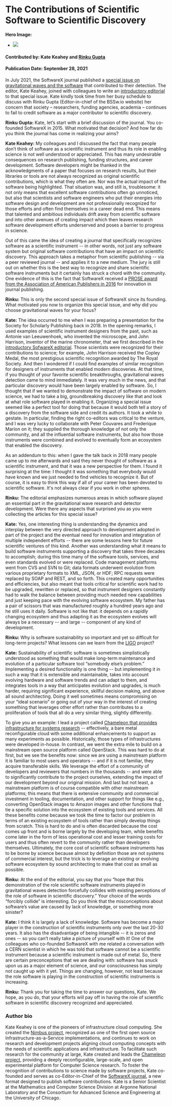 
# The Contributions of Scientific Software to Scientific Discovery

**Hero Image:**

 - <img src='https://github.com/betterscientificsoftware/bssw.io/blob/master/images/Blog_2109_SX_OmicronA.png' />

#### Contributed by: Kate Keahey and [Rinku Gupta](https://github.com/rinkug) 
#### Publication Date: September 28, 2021

In July 2021, the SoftwareX journal published a [special issue on gravitational waves and the software](https://www.sciencedirect.com/journal/softwarex/special-issue/103XKC9DRLV) that contributed to their detection. The editor, Kate Keahey, joined with colleagues to write an [introductory editorial](https://www.sciencedirect.com/science/article/pii/S2352711021000601) to that special issue. Kate kindly took time from her busy schedule to discuss with Rinku Gupta (Editor-in-chief of the BSSw.io website) her concern that society – researchers, funding agencies, academia – continues to fail to credit software as a major contributor to scientific discovery. 

**Rinku Gupta:** Kate, let’s start with a brief discussion of the journal. You co-founded SoftwareX in 2015. What motivated that decision?  And how far do you think the journal has come in realizing your aims?

**Kate Keahey:** My colleagues and I discussed the fact that many people don’t think of software as a scientific instrument and thus its role in enabling science is not well understood or appreciated. This has many undesirable consequences on research publishing, funding structures, and career development.  Software developers might be thanked in the acknowledgments of a paper that focuses on research results, but their libraries or tools are not always recognized as original scientific contributions, which is what they often are. Nor was the actual impact of the software being highlighted. That situation was, and still is, troublesome: it not only means that excellent software contributions often go unnoticed, but also that scientists and software engineers who put their energies into software design and development are not professionally recognized for those efforts and often find themselves in a career dead end. This means that talented and ambitious individuals drift away from scientific software and into other avenues of creating impact which then leaves research software development efforts underserved and poses a barrier to progress in science. 

Out of this came the idea of creating a journal that specifically recognizes software as a scientific instrument -- in other words, not just any software system but original software contributions that have an impact on scientific discovery. This approach takes a metaphor from scientific publishing -- via a peer reviewed journal -- and applies it to a new medium. The jury is still out on whether this is the best way to recognize and share scientific software instruments but it certainly has struck a chord with the community. One evidence of this is the fact that SoftwareX received a [PROSE award from the Association of American Publishers in 2016](https://proseawards.com/winners/2016-award-winners/) for innovation in journal publishing.

**Rinku:** This is only the second special issue of SoftwareX since its founding. What motivated you now to organize this special issue, and why did you choose gravitational waves for your focus?

**Kate:** The idea occurred to me when I was preparing a presentation for the Society for Scholarly Publishing back in 2018. In the opening remarks, I used examples of scientific instrument designers from the past, such as Antonie van Leeuwenhoek, who invented the microscope, and John Harrison, inventor of the marine chronometer, that we first described in the [introductory SofwareX editorial](https://www.sciencedirect.com/science/article/pii/S2352711015000072). Those scientists were recognized for their contributions to science; for example, John Harrison received the Copley Medal, the most prestigious scientific recognition awarded by The Royal Society. And then I wondered if I could find examples of similar recognition for designers of instruments that enabled modern discoveries. At that time, if you thought of your favorite scientific breakthroughs, gravitational waves detection came to mind immediately. It was very much in the news, and that particular discovery would have been largely enabled by software. So, I thought that if we wanted to demonstrate the impact of software on modern science, we had to take a big, groundbreaking discovery like that and look at what role software played in enabling it. Organizing a special issue seemed like a perfect tool for doing that because it would both tell a story of a discovery from the software side and credit its authors. It took a while to gestate. In particular, finding the right co-editors was critical to the venture, and I was very lucky to collaborate with Peter Couvares and Frederique Marion on it; they supplied the thorough knowledge of not only the community, and all the influential software instruments, but also how those instruments were combined and evolved to eventually form an ecosystem that enabled the discovery. 

As an addendum to this: when I gave the talk back in 2018 many people came up to me afterwards and said they never thought of software as a scientific instrument, and that it was a new perspective for them. I found it surprising at the time: I thought it was something that everybody would have known and we just needed to find vehicles to recognize it. But of course, it is easy to think this way if all of your career has been devoted to scientific software. It's not always clear if you work in other spheres.  

**Rinku:** The editorial emphasizes numerous areas in which software played an essential part in the gravitational wave research and detector development. Were there any aspects that surprised you as you were collecting the articles for this special issue?

**Kate:** Yes, one interesting thing is understanding the dynamics and interplay between the very directed approach to development adopted in part of the project and the eventual need for innovation and integration of multiple independent efforts -- there are some lessons here for future scientific ventures of this kind. Another was understanding what it means to build software instruments supporting a discovery that takes three decades to accomplish; during this time many of the software tools, services, and even standards evolved or were replaced. Code management platforms went from CVS and SVN to Git; data formats underwent evolution from various proprietary formats to XML, JSON, or HDF; RPC requests were replaced by SOAP and REST, and so forth. This created many opportunities and efficiencies, but also meant that tools critical for scientific work had to be upgraded, rewritten or replaced, so that instrument designers constantly had to walk the balance between providing much needed new capabilities and just keeping pace with the evolving software ecosystem. My father has a pair of scissors that was manufactured roughly a hundred years ago and he still uses it daily. Software is not like that: it depends on a rapidly changing ecosystem and thus adapting it as the ecosystem evolves will always be a necessary -- and large -- component of any kind of development. 

**Rinku:** Why is software sustainability so important and yet so difficult for long-term projects? What lessons can we learn from the [LIGO](https://www.ligo.caltech.edu/) project?

**Kate:** Sustainability of scientific software is sometimes simplistically understood as something that would make long-term maintenance and evolution of a particular software tool “somebody else’s problem.” Implementing a desired functionality is one thing -- but implementing it in such a way that it is extensible and maintainable, takes into account evolving hardware and software trends and can adapt to them, and integrates tools in a way that anticipates evolution and upgrades, is much harder, requiring significant experience, skillful decision making, and above all sound architecting. Doing it well sometimes means compromising on your “ideal scenario” or going out of your way in the interest of creating something that leverages other effort rather than contributes to a proliferation of tools that all do a very similar thing, slightly differently. 

To give you an example: I lead a project called [Chameleon that provides infrastructure for systems research](https://www.chameleoncloud.org/) -- effectively, a bare metal reconfigurable cloud with some additional enhancements to support as many experiments as possible. Historically, those types of infrastructures were developed in-house. In contrast, we went the extra mile to build on a mainstream open source platform called OpenStack. This was hard to do at first, but we see the benefits now: since we are using a mainstream platform it is familiar to most users and operators -- and if it is not familiar, they acquire transferable skills. We leverage the effort of a community of developers and reviewers that numbers in the thousands -- and were able to significantly contribute to the project ourselves, extending the impact of our development beyond our original mission. And last but not least, a mainstream platform is of course compatible with other mainstream platforms; this means that there is extensive community and commercial investment in tooling, documentation, and other support for things like e.g., converting OpenStack images to Amazon images and other functions that tie a specific solution into the ecosystem of existing tools and services. All these benefits come because we took the time to factor our problem in terms of an existing ecosystem of tools rather than simply develop things from scratch. This is hard to do and is often discarded because the cost comes up front and is borne largely by the developing team, while benefits come later in the form of less operational cost and lesser training costs for users and thus often revert to the community rather than developers themselves. Ultimately, the core cost of scientific software instruments has to be borne by science because almost by definition those are not systems of commercial interest, but the trick is to leverage an existing or evolving software ecosystem by sound architecting to make that cost as small as possible. 

**Rinku:** At the end of the editorial, you say that you “hope that this demonstration of the role scientific software instruments played in gravitational waves detection forcefully collides with existing perceptions of the role of software in scientific discovery.” Your choice of the words “forcibly collide” is interesting. Do you think that the misconceptions about software’s value are caused by lack of knowledge, or something more sinister?

**Kate:**  I think it is largely a lack of knowledge. Software has become a major player in the construction of scientific instruments only over the last 20-30 years. It also has the disadvantage of being intangible -- it is zeros and ones -- so you can’t really take a picture of yourself with it!  One of the colleagues who co-founded SoftwareX with me related a conversation with a CERN scientist in which he was told that software cannot be a scientific instrument because a scientific instrument is made out of metal. So, there are certain preconceptions that we are dealing with: software has snuck upon us as a major element of science, and our consciousness has simply not caught up with it yet. Things are changing, however, not least because the role software is playing in the construction of scientific instruments is increasing. 

**Rinku:** Thank you for taking the time to answer our questions, Kate. We hope, as you do, that your efforts will pay off in having the role of scientific software in scientific discovery recognized and appreciated.

### Author bio
Kate Keahey is one of the pioneers of infrastructure cloud computing. She created the [Nimbus project](https://www.nimbusproject.org/), recognized as one of the first open source Infrastructure-as-a-Service implementations, and continues to work on research and development projects aligning cloud computing concepts with the needs of scientific applications and infrastructure. To facilitate such research for the community at large, Kate created and leads the [Chameleon project](https://www.chameleoncloud.org/), providing a deeply reconfigurable, large-scale, and open experimental platform for Computer Science research. To foster the recognition of contributions to science made by software projects, Kate co-founded and serves as co-Editor-in-Chief of the [SoftwareX journal](https://www.journals.elsevier.com/softwarex), a new format designed to publish software contributions. Kate is a Senior Scientist at the Mathematics and Computer Science Division at Argonne National Laboratory and the Consortium for Advanced Science and Engineering at the University of Chicago.

<!---
Publish: yes
Pinned: no
Topics: Software Engineering
RSS update: 2021-09-28
--->
